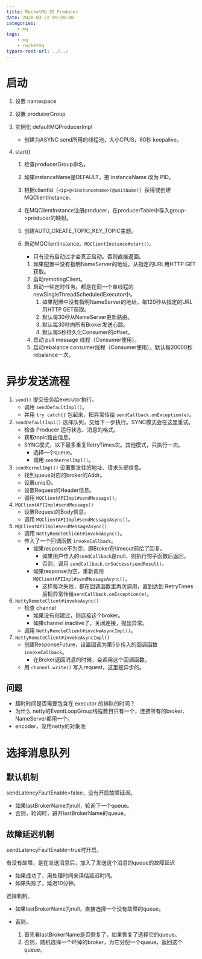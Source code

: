 ```yaml
---
title: RocketMQ 的 Producer
date: 2020-03-22 09:59:00
categories:
	- mq
tags:
	- mq
	- rocketmq
typora-root-url: ../../
---
```


# 启动

1. 设置 namespace
2. 设置 producerGroup
3. 实例化 defaultMQProducerImpl
  
   - 创建为ASYNC send所用的线程池，大小CPUS，60秒 keepalive。
4. start()
   1. 检查producerGroup命名。

   2. 如果instanceName是DEFAULT，把 instanceName 改为 PID。

   3. 根据clientId（`<ip>@<instanceName>(@unitName)`）获得或创建MQClientInstance。

   4. 在MQClientInstance注册producer，在producerTable中存入group->producer的映射。

   5. 创建AUTO_CREATE_TOPIC_KEY_TOPIC主题。

   6. 启动MQClientInstance。`MQClientInstance#start()`。

      - 只有没有启动过才会真正启动。否则直接返回。

      1. 如果配置中没有指明NameServer的地址，从指定的URL用HTTP GET获取。
      2. 启动remotingClient。
      3. 启动一些定时任务。都是在同一个单线程的newSingleThreadScheduledExecutor中。
         1. 如果配置中没有指明NameServer的地址，每120秒从指定的URL用HTTP GET获取。
         2. 默认每30秒从NameServer更新路由。
         3. 默认每30秒向所有Broker发送心跳。
         4. 默认每5秒持久化Consumer的offset。
      4. 启动 pull message 线程（Consumer使用）。
      5. 启动rebalance consumer线程（Consumer使用）。默认每20000秒rebalance一次。

# 异步发送流程

1. `send()` 提交任务给executor执行。
   - 调用 `sendDefaultImpl()`。
   - 并用 `try catch{}` 包起来，把异常传给 `sendCallback.onException(e)`。
2. `sendDefaultImpl()` 选择队列，交给下一步执行。SYNC模式会在这里重试。
   - 检查 Producer 运行状态、消息的格式。
   - 获取topic路由信息。
   - SYNC模式，以下最多重复RetryTimes次。其他模式，只执行一次。
     - 选择一个queue。
     - 调用 `sendKernelImpl()`。
3. `sendKernelImpl()` 设置要发往的地址、请求头部信息。
   - 找到queue对应的broker的Addr。
   - 设置uniqID。
   - 设置Request的Header信息。
   - 调用 `MQClientAPIImpl#sendMessage()`。
4. `MQClientAPIImpl#sendMessage()`
   - 设置Request的Body信息。
   - 调用 `MQClientAPIImpl#sendMessageAsync()`。
5. `MQClientAPIImpl#sendMessageAsync()`
   - 调用 `NettyRemoteClient#invokeAsync()`。
   - 传入了一个回调函数 `invokeCallback`。
     - 如果response不为空，即Broker在timeout前给了回复。
       - 如果用户传入的`sendCallback`是null，则执行钩子函数后返回。
       - 否则，调用 `sendCallback.onSuccess(sendResult)`。
     - 如果response为空，重新调用 `MQClientAPIImpl#sendMessageAsync()`。
       - 这样每次失败，都在回调函数里再次调用，直到达到 RetryTimes后把异常传给`sendCallback.onException(e)`。
6. `NettyRemoteClient#invokeAsync()`
   - 检查 channel
     - 如果没有创建过，则连接这个broker。
     - 如果channel inactive了，关闭连接，抛出异常。
   - 调用 `NettyRemoteClient#invokeAsyncImpl()`。
7. `NettyRemoteClient#invokeAsyncImpl()`
   - 创建ResponseFuture，设置回调为第5步传入的回调函数`invokeCallback`。
     - 在Broker返回消息的时候，会调用这个回调函数。
   - 用 `channel.write()` 写入request，这里是异步的。

## 问题

- 超时时间是否需要包含在 executor 的排队的时间？
- 为什么 netty的EventLoopGroup线程数目只有一个，连接所有的broker、NameServer都用一个。
- encoder，没用netty的对象池

# 选择消息队列

## 默认机制

sendLatencyFaultEnable=false，没有开启故障延迟。

- 如果lastBrokerName为null，轮询下一个queue。
- 否则，轮询时，避开lastBrokerName的queue。

## 故障延迟机制

sendLatencyFaultEnable=true时开启。

有没有故障，是在发送消息后，加入了发送这个消息的queue的故障延迟

- 如果成功了，用处理时间来评估延迟时间。
- 如果失败了，延迟10分钟。

选择机制。

- 如果lastBrokerName为null，直接选择一个没有故障的queue。

- 否则，
  1. 首先看lastBrokerName是否恢复了，如果恢复了选择它的queue。
  2. 否则，随机选择一个坏掉的broker，为它分配一个queue，返回这个queue。

